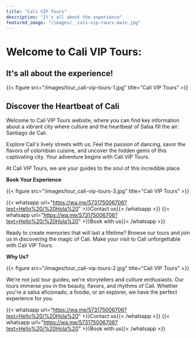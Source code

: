 ```yaml
---
title: "Cali VIP Tours"
description: "It's all about the experience"
featured_image: "/images/__cali-vip-tours-main.jpg"
---
```


# Welcome to Cali VIP Tours:

## It's all about the experience!

{{< figure src="/images/tour_cali-vip-tours-1.jpg" title="Cali VIP Tours" >}}

## Discover the Heartbeat of Cali

Welcome to Cali VIP Tours website, where you can find key information about a vibrant city where culture and the heartbeat of Salsa fill the air: Santiago de Cali.

Explore Cali's lively streets with us. Feel the passion of dancing, savor the flavors of colombian cuisine, and uncover the hidden gems of this captivating city. Your adventure begins with Cali VIP Tours.

At Cali VIP Tours, we are your guides to the soul of this incredible place.

**Book Your Experience**

{{< figure src="/images/tour_cali-vip-tours-3.jpg" title="Cali VIP Tours" >}}

{{< whatsapp url="https://wa.me/573175006706?text=Hello%20/%20Hola%20" >}}Contact us{{< /whatsapp >}}
{{< whatsapp url="https://wa.me/573175006706?text=Hello%20/%20Hola%20" >}}Book with us{{< /whatsapp >}}

Ready to create memories that will last a lifetime? Browse our tours and join us in discovering the magic of Cali. Make your visit to Cali unforgettable with Cali VIP Tours.

**Why Us?**

{{< figure src="/images/tour_cali-vip-tours-2.jpg" title="Cali VIP Tours" >}}

We're not just tour guides; we're storytellers and culture enthusiasts. Our tours immerse you in the beauty, flavors, and rhythms of Cali. Whether you're a salsa aficionado, a foodie, or an explorer, we have the perfect experience for you.

{{< whatsapp url="https://wa.me/573175006706?text=Hello%20/%20Hola%20" >}}Contact us{{< /whatsapp >}}
{{< whatsapp url="https://wa.me/573175006706?text=Hello%20/%20Hola%20" >}}Book with us{{< /whatsapp >}}
